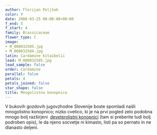 ```yaml
---
author: Florijan Poljšak
color: Y
date: 2008-03-25 00:00:00+00:00
f_end: 5
f_start: 4
family: Brassicaceae
flower_type: C
image:
- M_008032505.jpg
- M_008032504.jpg
latin: Cardamine kitaibelii
lead: M_008032505.jpg
lead_sample: false
order: Cardamine
parallel: false
petals: 4
petals_joined: false
star_shape: false
title: Mnogolistna konopnica
---
```

V bukovih gozdovih jugovzhodne Slovenije boste spomladi našli mnogolistno konopnico; nizko cvetico, ki je na prvi pogled zelo podobna mnogo bolj razširjeni  [deveterolistni konopnici](../cardamineenneaphyllos/) (tam si preberite tudi bolj podroben opis), le da njeno socvetje ni kimasto, listi pa so pernato in ne dlanasto deljeni.
